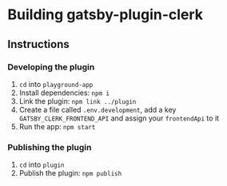 # Building gatsby-plugin-clerk

## Instructions

### Developing the plugin

1. `cd` into `playground-app`
2. Install dependencies: `npm i`
3. Link the plugin: `npm link ../plugin`
4. Create a file called `.env.development`, add a key `GATSBY_CLERK_FRONTEND_API` and assign your `frontendApi` to it
5. Run the app: `npm start`

### Publishing the plugin

1. `cd` into `plugin`
2. Publish the plugin: `npm publish`
